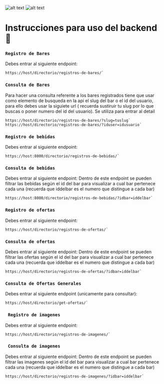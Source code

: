 ![alt text](http://planb.com.mx/wp-content/uploads/2019/01/cropped-mxplanb.png)
![alt text](http://images.planb.com.mx/image/U1h.png)
# Instrucciones para uso del backend 🚀
### `Registro de Bares`
Debes entrar al siguiente endpoint:
```
https://host/directorio/registros-de-bares/`
```

### `Consulta de Bares`
Para hacer una consulta referente a los bares registrados tiene que usar como elemento de busqueda en la api el slug del bar o el id del usuario, para ello debes usar la siguiete url ( recuerda sustiruir tu slug por lo que buscas o poner numero del id del usuario).
Se utiliza para entrar al detail
```
https://host/directorio/registros-de-bares/?slug=tuslug`
https://host/directorio/registros-de-bares/?iduser=idusuario`
```

### `Registro de bebidas`
Debes entrar al siguiente endpoint:
```
https://host:8000/directorio/registros-de-bebidas/`
```

### `Consulta de bebidas`
Debes entrar al siguiente endpoint:
Dentro de este endpoint se pueden filtrar las bebidas según el id del bar para visualizar a cual bar pertenece cada una
(recuerda que iddelbar es el numero que distingue a cada bar)
```
https://host:8000/directorio/registros-de-bebidas/?idbar=iddelbar`
```

### `Registro de ofertas`
Debes entrar al siguiente endpoint:
```
https://host/directorio/registros-de-ofertas/`
```

### `Consulta de ofertas`
Debes entrar al siguiente endpoint:
Dentro de este endpoint se pueden filtrar las ofertas según el id del bar para visualizar a cual bar pertenece cada una
(recuerda que iddelbar es el numero que distingue a cada bar)
```
https://host/directorio/registros-de-ofertas/?idbar=iddelbar`
```


### `Consulta de Ofertas Generales`
Debes entrar al siguiente endpoint (unicamente para consultar):
```
https://host/directorio/get-ofertas/`
```


### ` Registro de imagenes`
Debes entrar al siguiente endpoint:
```
https://host/directorio/registros-de-imagenes/`
```

### ` Consulta de imagenes`
Debes entrar al siguiente endpoint:
Dentro de este endpoint se pueden filtrar las imagenes según el id del bar para visualizar a cual bar pertenece cada una
(recuerda que iddelbar es el numero que distingue a cada bar)
```
https://host/directorio/registros-de-imagenes/?idbar=iddelbar`
```